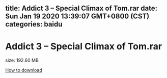 
title: Addict 3 – Special Climax of Tom.rar
date: Sun Jan 19 2020 13:39:07 GMT+0800 (CST)    
categories: baidu
---

# Addict 3 – Special Climax of Tom.rar
size: 192.60 MB
 
 

[How to download](https://bpcam.bemobtrk.com/go/2ceec3aa-1ca2-46d6-b9ff-aaa5c184517c?jno=4108)
